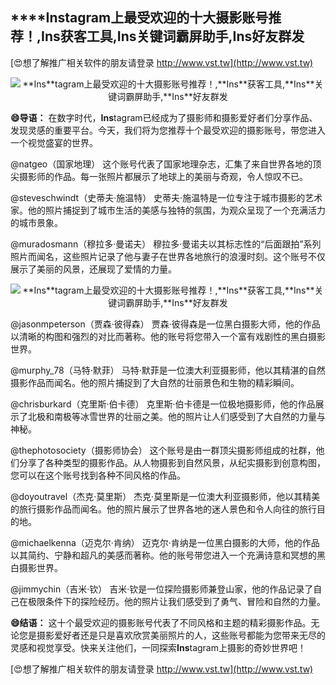 ## ****Ins**tagram上最受欢迎的十大摄影账号推荐！,**Ins**获客工具,**Ins**关键词霸屏助手,**Ins**好友群发**

[😍想了解推广相关软件的朋友请登录 http://www.vst.tw](http://www.vst.tw)

 <center><img src="https://vst.tw/MP4/tuiguang/png/5.png" alt="**Ins**tagram上最受欢迎的十大摄影账号推荐！,**Ins**获客工具,**Ins**关键词霸屏助手,**Ins**好友群发"></center>

**😄导语：**
在数字时代，**Ins**tagram已经成为了摄影师和摄影爱好者们分享作品、发现灵感的重要平台。今天，我们将为您推荐十个最受欢迎的摄影账号，带您进入一个视觉盛宴的世界。

@natgeo（国家地理）
这个账号代表了国家地理杂志，汇集了来自世界各地的顶尖摄影师的作品。每一张照片都展示了地球上的美丽与奇观，令人惊叹不已。

@steveschwindt（史蒂夫·施温特）
史蒂夫·施温特是一位专注于城市摄影的艺术家。他的照片捕捉到了城市生活的美感与独特的氛围，为观众呈现了一个充满活力的城市景象。

@muradosmann（穆拉多·曼诺夫）
穆拉多·曼诺夫以其标志性的“后面跟拍”系列照片而闻名，这些照片记录了他与妻子在世界各地旅行的浪漫时刻。这个账号不仅展示了美丽的风景，还展现了爱情的力量。

 <center><img src="https://vst.tw/MP4/tuiguang/png/0.png" alt="**Ins**tagram上最受欢迎的十大摄影账号推荐！,**Ins**获客工具,**Ins**关键词霸屏助手,**Ins**好友群发"></center>

@jasonmpeterson（贾森·彼得森）
贾森·彼得森是一位黑白摄影大师，他的作品以清晰的构图和强烈的对比而著称。他的账号将您带入一个富有戏剧性的黑白摄影世界。

@murphy_78（马特·默菲）
马特·默菲是一位澳大利亚摄影师，他以其精湛的自然摄影作品而闻名。他的照片捕捉到了大自然的壮丽景色和生物的精彩瞬间。

@chrisburkard（克里斯·伯卡德）
克里斯·伯卡德是一位极地摄影师，他的作品展示了北极和南极等冰雪世界的壮丽之美。他的照片让人们感受到了大自然的力量与神秘。

@thephotosociety（摄影师协会）
这个账号是由一群顶尖摄影师组成的社群，他们分享了各种类型的摄影作品。从人物摄影到自然风景，从纪实摄影到创意构图，您可以在这个账号找到各种不同风格的作品。

@doyoutravel（杰克·莫里斯）
杰克·莫里斯是一位澳大利亚摄影师，他以其精美的旅行摄影作品而闻名。他的照片展示了世界各地的迷人景色和令人向往的旅行目的地。

@michaelkenna（迈克尔·肯纳）
迈克尔·肯纳是一位黑白摄影的大师，他的作品以其简约、宁静和超凡的美感而著称。他的账号带您进入一个充满诗意和冥想的黑白摄影世界。

@jimmychin（吉米·钦）
吉米·钦是一位探险摄影师兼登山家，他的作品记录了自己在极限条件下的探险经历。他的照片让我们感受到了勇气、冒险和自然的力量。

**😄结语：**
这十个最受欢迎的摄影账号代表了不同风格和主题的精彩摄影作品。无论您是摄影爱好者还是只是喜欢欣赏美丽照片的人，这些账号都能为您带来无尽的灵感和视觉享受。快来关注他们，一同探索**Ins**tagram上摄影的奇妙世界吧！

[😍想了解推广相关软件的朋友请登录 http://www.vst.tw](http://www.vst.tw)



